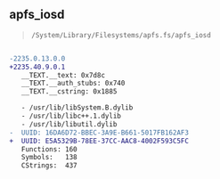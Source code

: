 ## apfs_iosd

> `/System/Library/Filesystems/apfs.fs/apfs_iosd`

```diff

-2235.0.13.0.0
+2235.40.9.0.1
   __TEXT.__text: 0x7d8c
   __TEXT.__auth_stubs: 0x740
   __TEXT.__cstring: 0x1885

   - /usr/lib/libSystem.B.dylib
   - /usr/lib/libc++.1.dylib
   - /usr/lib/libutil.dylib
-  UUID: 16DA6D72-BBEC-3A9E-B661-5017FB162AF3
+  UUID: E5A5329B-78EE-37CC-AAC8-4002F593C5FC
   Functions: 160
   Symbols:   138
   CStrings:  437

```
